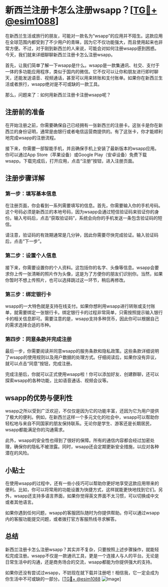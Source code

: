 # 新西兰注册卡怎么注册wsapp？[[TG💪+ @esim1088](https://t.me/s/esim1088)]

在新西兰生活或旅行的朋友，可能对一款名为“wsapp”的应用并不陌生。这款应用在全球范围内都受到了不少用户的青睐，因为它不仅功能强大，而且使用起来也非常方便。不过，对于刚到新西兰的人来说，可能会对如何注册wsapp感到困惑。今天，我们就来详细聊聊新西兰注册卡怎么注册wsapp。

首先，让我们简单了解一下wsapp是什么。wsapp是一款集通讯、社交、支付于一体的多功能应用程序，类似于国内的微信。它不仅可以让你和朋友进行即时聊天，还能发送语音、视频通话，甚至可以用来转账和支付账单。如果你在新西兰生活或者旅行，wsapp绝对是不可或缺的一款工具。

那么，问题来了：如何用新西兰注册卡注册wsapp呢？

## 注册前的准备

在开始注册之前，你需要确保自己已经拥有一张新西兰的注册卡。这张卡是你在新西兰的身份证明，通常是由银行或者电信运营商提供的。有了这张卡，你才能顺利地完成wsapp的注册流程。

接下来，你需要一部智能手机，并且确保手机上安装了最新版本的wsapp应用。你可以通过App Store（苹果设备）或Google Play（安卓设备）免费下载wsapp。下载完成后，打开应用，点击“注册”按钮，进入注册页面。

## 注册步骤详解

### 第一步：填写基本信息

在注册页面，你会看到一系列需要填写的信息。首先，你需要输入你的手机号码。这个号码必须是新西兰的本地号码，因为wsapp会通过短信验证码来验证你的身份。输入号码后，点击“获取验证码”，系统会向你的手机发送一条包含验证码的短信。

请注意，验证码的有效期通常是几分钟，因此你需要尽快完成验证。输入验证码后，点击“下一步”。

### 第二步：设置个人信息

接下来，你需要设置你的个人资料。这包括你的名字、头像等信息。wsapp会要求你上传一张清晰的照片作为头像，这是为了方便你的朋友们识别你。当然，如果你暂时不想上传照片，也可以选择跳过这一环节，稍后再修改。

### 第三步：绑定银行卡

wsapp的一大特色就是支持在线支付。如果你想利用wsapp进行转账或支付账单，就需要绑定一张银行卡。绑定银行卡的过程非常简单，只需按照提示输入银行卡的相关信息即可。需要注意的是，wsapp支持多种货币，因此你可以根据自己的需求选择合适的币种。

### 第四步：同意条款并完成注册

最后一步，你需要阅读并同意wsapp的服务条款和隐私政策。这些条款详细说明了wsapp的使用规则以及用户数据的处理方式。仔细阅读后，如果你没有异议，就可以点击“同意”按钮，完成注册。

完成注册后，你就可以正式使用wsapp啦！你可以添加好友、创建群聊，还可以探索wsapp的各种功能，比如语音通话、视频会议等。

## wsapp的优势与便利性

wsapp之所以受到广泛欢迎，不仅仅是因为它的功能丰富，还因为它为用户提供了极大的便利。例如，在新西兰这样一个多元文化的社会中，wsapp可以帮助你轻松地与来自不同国家的朋友保持联系。无论你是学生、游客还是长期居民，wsapp都能满足你的沟通需求。

此外，wsapp的安全性也得到了很好的保障。所有的通信内容都会经过加密处理，确保你的隐私不被泄露。同时，wsapp还会定期更新安全措施，以应对各种潜在的风险。

## 小贴士

在使用wsapp的过程中，还有一些小技巧可以帮助你更好地享受这款应用带来的便利。比如，你可以将常用的功能设置为快捷方式，这样就能更快地找到它们。另外，wsapp还支持多语言界面，如果你觉得英文界面不太习惯，可以切换成中文或者其他语言。

如果你遇到任何问题，wsapp的客服团队随时为你提供帮助。你可以通过wsapp内的客服功能提交问题，或者拨打官方客服热线寻求解答。

## 总结

新西兰注册卡怎么注册wsapp？其实并不复杂，只要按照上述步骤操作，就能轻松完成注册。wsapp不仅是一款通讯工具，更是一个连接人与人的平台。无论是日常生活中的沟通，还是商务场合的交流，wsapp都能为你提供强大的支持。

如果你还没有尝试过wsapp，不妨现在就下载并注册吧！相信我，它一定会成为你生活中不可或缺的一部分。[[TG💪+ @esim1088](https://t.me/s/esim1088) ![Image](https://i.postimg.cc/4NQfJmqS/Snipaste-2025-05-13-00-14-12.png)]